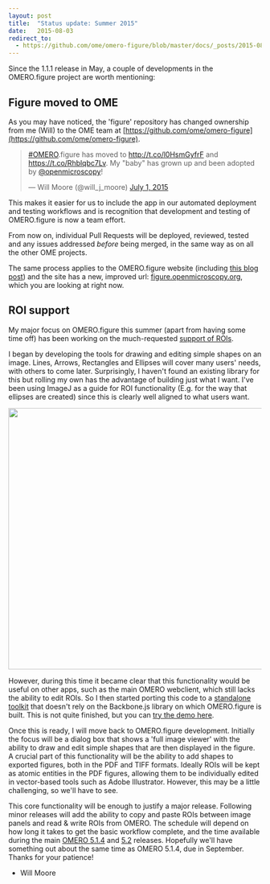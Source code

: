 ```yaml
---
layout: post
title:  "Status update: Summer 2015"
date:   2015-08-03
redirect_to:
  - https://github.com/ome/omero-figure/blob/master/docs/_posts/2015-08-03-status-update-summer-2015.markdown
---
```


Since the 1.1.1 release in May, a couple of developments in the OMERO.figure
project are worth mentioning:

<h2>Figure moved to OME</h2>

As you may have noticed, the 'figure' repository has changed ownership from
me (Will) to the OME team at [https://github.com/ome/omero-figure](https://github.com/ome/omero-figure).

<blockquote class="twitter-tweet" lang="en"><p lang="en" dir="ltr"><a href="https://twitter.com/hashtag/OMERO?src=hash">#OMERO</a>.figure has moved to <a href="http://t.co/l0HsmGyfrF">http://t.co/l0HsmGyfrF</a> and <a href="https://t.co/Rhblqbc7Lv">https://t.co/Rhblqbc7Lv</a>. My &quot;baby&quot; has grown up and been adopted by <a href="https://twitter.com/openmicroscopy">@openmicroscopy</a>!</p>&mdash; Will Moore (@will_j_moore) <a href="https://twitter.com/will_j_moore/status/616373142525726721">July 1, 2015</a></blockquote>
<script async src="//platform.twitter.com/widgets.js" charset="utf-8"></script>

This makes it easier for us to include the app in our automated deployment and
testing workflows and is recognition that development and testing of OMERO.figure is now
a team effort.

From now on, individual Pull Requests will be deployed, reviewed, tested and any issues
addressed *before* being merged, in the same way as on all the other OME projects.

The same process applies to the OMERO.figure website (including [this blog post](https://github.com/ome/omero-figure/pull/96)) and the
site has a new, improved url: [figure.openmicroscopy.org](http://figure.openmicroscopy.org),
which you are looking at right now.


<h2>ROI support</h2>

My major focus on OMERO.figure this summer (apart from having some time off) has been
working on the much-requested [support of ROIs](https://github.com/ome/omero-figure/issues/79).

I began by developing the tools for drawing and editing simple shapes on an image.
Lines, Arrows, Rectangles and Ellipses will cover many users' needs, with others to come later.
Surprisingly, I haven't found an existing library for this but rolling my own has the
advantage of building just what I want. I've been using ImageJ as a guide for ROI functionality
(E.g. for the way that ellipses are created) since this is clearly well aligned to
what users want.

<img src="{{ site.baseurl }}/images/simple_shapes.png" style="width:519px; height:520px"/>

However, during this time it became clear that this functionality would be useful on other apps,
such as the main OMERO webclient, which still lacks the ability to edit ROIs.
So I then started porting this code to a [standalone toolkit](https://github.com/will-moore/shape-editor-js)
that doesn't rely on the Backbone.js library on which OMERO.figure is built.
This is not quite finished, but you can [try the demo here](http://will-moore.github.io/shape-editor-js/).

Once this is ready, I will move back to OMERO.figure development.
Initially the focus will be a dialog box that shows a 'full image viewer' with the ability
to draw and edit simple shapes that are then displayed in the figure.
A crucial part of this functionality will be the ability to add shapes to exported figures, both in
the PDF and TIFF formats.
Ideally ROIs will be kept as atomic entities in the PDF figures, allowing them to be
individually edited in vector-based tools such as Adobe Illustrator. However, this may
be a little challenging, so we'll have to see.

This core functionality will be enough to justify a major release. Following minor
releases will add the ability to copy and paste ROIs between image panels and read &
write ROIs from OMERO.
The schedule will depend on how long it takes to get the basic workflow complete,
and the time available during the main [OMERO 5.1.4](https://trello.com/b/elylnkWf/omero-5-1-4)
and [5.2](https://trello.com/b/Y5vC8ceF/omero-5-2-0) releases. Hopefully we'll
have something out about the same time as OMERO 5.1.4, due in September.
Thanks for your patience!

 - Will Moore
